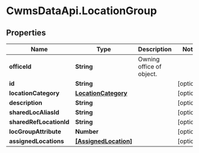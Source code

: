 # CwmsDataApi.LocationGroup

## Properties

Name | Type | Description | Notes
------------ | ------------- | ------------- | -------------
**officeId** | **String** | Owning office of object. | 
**id** | **String** |  | [optional] 
**locationCategory** | [**LocationCategory**](LocationCategory.md) |  | [optional] 
**description** | **String** |  | [optional] 
**sharedLocAliasId** | **String** |  | [optional] 
**sharedRefLocationId** | **String** |  | [optional] 
**locGroupAttribute** | **Number** |  | [optional] 
**assignedLocations** | [**[AssignedLocation]**](AssignedLocation.md) |  | [optional] 


